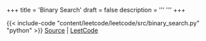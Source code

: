 +++
title = 'Binary Search'
draft = false
description =  '''
'''
+++

{{< include-code "content/leetcode/leetcode/src/binary_search.py" "python" >}}
[Source](https://github.com/grind-rip/leetcode/blob/master/src/binary_search.py) | [LeetCode](https://leetcode.com/problems/binary-search)
